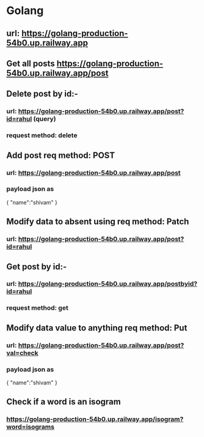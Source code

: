 # Golang

## url: https://golang-production-54b0.up.railway.app


## Get all posts https://golang-production-54b0.up.railway.app/post


## Delete post by id:-
### url: https://golang-production-54b0.up.railway.app/post?id=rahul (query)
### request method: delete


## Add post req method: POST
### url: https://golang-production-54b0.up.railway.app/post
### payload json as
 {
	   "name":"shivam"
  }


## Modify data to absent using req method: Patch 
### url: https://golang-production-54b0.up.railway.app/post?id=rahul


## Get post by id:-
### url: https://golang-production-54b0.up.railway.app/postbyid?id=rahul
### request method: get


## Modify data value to anything req method: Put
### url: https://golang-production-54b0.up.railway.app/post?val=check
### payload json as
 {
	   "name":"shivam"
  }


## Check if a word is an isogram  
###  https://golang-production-54b0.up.railway.app/isogram?word=isograms
